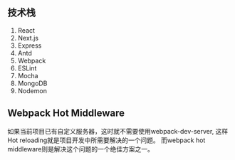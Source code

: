 ## 技术栈

1. React
2. Next.js
3. Express
4. Antd
5. Webpack
6. ESLint
7. Mocha
8. MongoDB
9. Nodemon

## Webpack Hot Middleware

如果当前项目已有自定义服务器，这时就不需要使用webpack-dev-server, 这样Hot reloading就是项目开发中所需要解决的一个问题。 而webpack hot middleware则是解决这个问题的一个绝佳方案之一。



